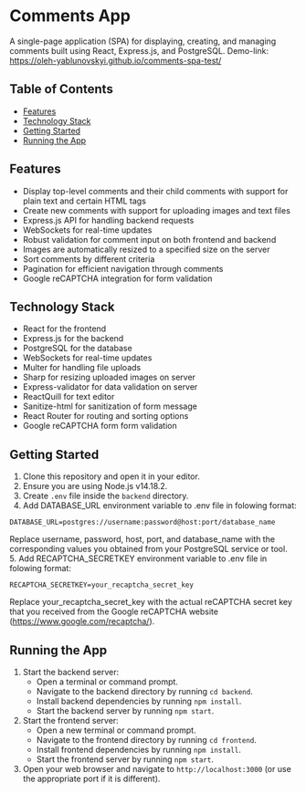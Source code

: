 # Comments App

A single-page application (SPA) for displaying, creating, and managing comments built using React, Express.js, and PostgreSQL.
Demo-link: https://oleh-yablunovskyi.github.io/comments-spa-test/

## Table of Contents

- [Features](#features)
- [Technology Stack](#technology-stack)
- [Getting Started](#getting-started)
- [Running the App](#running-the-app)

## Features

- Display top-level comments and their child comments with support for plain text and certain HTML tags
- Create new comments with support for uploading images and text files
- Express.js API for handling backend requests
- WebSockets for real-time updates
- Robust validation for comment input on both frontend and backend
- Images are automatically resized to a specified size on the server
- Sort comments by different criteria
- Pagination for efficient navigation through comments
- Google reCAPTCHA integration for form validation

## Technology Stack

- React for the frontend
- Express.js for the backend
- PostgreSQL for the database
- WebSockets for real-time updates
- Multer for handling file uploads
- Sharp for resizing uploaded images on server
- Express-validator for data validation on server
- ReactQuill for text editor
- Sanitize-html for sanitization of form message
- React Router for routing and sorting options
- Google reCAPTCHA form form validation

## Getting Started

1. Clone this repository and open it in your editor.
2. Ensure you are using Node.js v14.18.2.
3. Create `.env` file inside the `backend` directory.
4. Add DATABASE_URL environment variable to .env file in folowing format:
``` console
DATABASE_URL=postgres://username:password@host:port/database_name
```
Replace username, password, host, port, and database_name with the corresponding values you obtained from your PostgreSQL service or tool.  
5. Add RECAPTCHA_SECRETKEY environment variable to .env file in folowing format:
``` console
RECAPTCHA_SECRETKEY=your_recaptcha_secret_key
```
Replace your_recaptcha_secret_key with the actual reCAPTCHA secret key that you received from the Google reCAPTCHA website (https://www.google.com/recaptcha/).

## Running the App

1. Start the backend server:
   - Open a terminal or command prompt.
   - Navigate to the backend directory by running `cd backend`.
   - Install backend dependencies by running `npm install`.
   - Start the backend server by running `npm start`.
2. Start the frontend server:
   - Open a new terminal or command prompt.
   - Navigate to the frontend directory by running `cd frontend`.
   - Install frontend dependencies by running `npm install`.
   - Start the frontend server by running `npm start`.
3. Open your web browser and navigate to `http://localhost:3000` (or use the appropriate port if it is different).